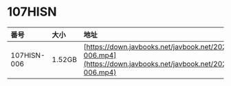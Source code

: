 # 107HISN

| 番号 | 大小 | 地址 |
| :--- | :--- | :--- |
| 107HISN-006 | 1.52GB | [https://down.javbooks.net/javbook.net/2020/06/22/107HISN-006.mp4](https://down.javbooks.net/javbook.net/2020/06/22/107HISN-006.mp4) |

